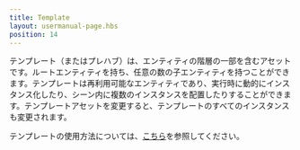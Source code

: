 ```yaml
---
title: Template
layout: usermanual-page.hbs
position: 14
---
```


テンプレート（またはプレハブ）は、エンティティの階層の一部を含むアセットです。ルートエンティティを持ち、任意の数の子エンティティを持つことができます。テンプレートは再利用可能なエンティティであり、実行時に動的にインスタンス化したり、シーン内に複数のインスタンスを配置したりすることができます。テンプレートアセットを変更すると、テンプレートのすべてのインスタンスも変更されます。

テンプレートの使用方法については、[こちら][1]を参照してください。

[1]: /user-manual/templates/
